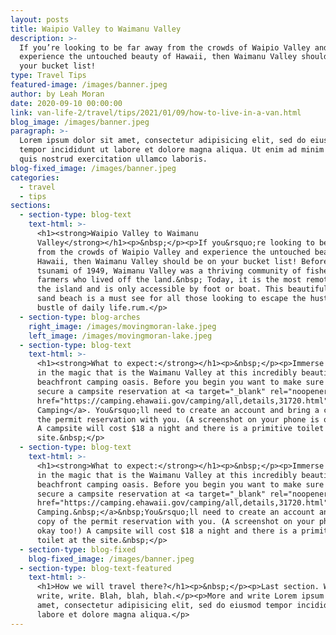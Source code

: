 ```yaml
---
layout: posts
title: Waipio Valley to Waimanu Valley
description: >-
  If you’re looking to be far away from the crowds of Waipio Valley and
  experience the untouched beauty of Hawaii, then Waimanu Valley should be on
  your bucket list!
type: Travel Tips
featured-image: /images/banner.jpeg
author: by Leah Moran
date: 2020-09-10 00:00:00
link: van-life-2/travel/tips/2021/01/09/how-to-live-in-a-van.html
blog_image: /images/banner.jpeg
paragraph: >-
  Lorem ipsum dolor sit amet, consectetur adipisicing elit, sed do eiusmod
  tempor incididunt ut labore et dolore magna aliqua. Ut enim ad minim veniam,
  quis nostrud exercitation ullamco laboris.
blog-fixed_image: /images/banner.jpeg
categories:
  - travel
  - tips
sections:
  - section-type: blog-text
    text-html: >-
      <h1><strong>Waipio Valley to Waimanu
      Valley</strong></h1><p>&nbsp;</p><p>If you&rsquo;re looking to be far away
      from the crowds of Waipio Valley and experience the untouched beauty of
      Hawaii, then Waimanu Valley should be on your bucket list! Before the
      tsunami of 1949, Waimanu Valley was a thriving community of fishermen and
      farmers who lived off the land.&nbsp; Today, it is the most remote part of
      the island and is only accessible by foot or boat. This beautiful black
      sand beach is a must see for all those looking to escape the hustle and
      bustle of daily life.rum.</p>
  - section-type: blog-arches
    right_image: /images/movingmoran-lake.jpeg
    left_image: /images/movingmoran-lake.jpeg
  - section-type: blog-text
    text-html: >-
      <h1><strong>What to expect:</strong></h1><p>&nbsp;</p><p>Immerse yourself
      in the magic that is the Waimanu Valley at this incredibly beautiful
      beachfront camping oasis. Before you begin you want to make sure you
      secure a campsite reservation at <a target="_blank" rel="noopener"
      href="https://camping.ehawaii.gov/camping/all,details,31720.html">Hawaii
      Camping</a>. You&rsquo;ll need to create an account and bring a copy of
      the permit reservation with you. (A screenshot on your phone is okay too!)
      A campsite will cost $18 a night and there is a primitive toilet at the
      site.&nbsp;</p>
  - section-type: blog-text
    text-html: >-
      <h1><strong>What to expect:</strong></h1><p>&nbsp;</p><p>Immerse yourself
      in the magic that is the Waimanu Valley at this incredibly beautiful
      beachfront camping oasis. Before you begin you want to make sure you
      secure a campsite reservation at <a target="_blank" rel="noopener"
      href="https://camping.ehawaii.gov/camping/all,details,31720.html">Hawaii
      Camping.&nbsp;</a>&nbsp;You&rsquo;ll need to create an account and bring a
      copy of the permit reservation with you. (A screenshot on your phone is
      okay too!) A campsite will cost $18 a night and there is a primitive
      toilet at the site.&nbsp;</p>
  - section-type: blog-fixed
    blog-fixed_image: /images/banner.jpeg
  - section-type: blog-text-featured
    text-html: >-
      <h1>How we will travel there?</h1><p>&nbsp;</p><p>Last section. Write,
      write, write. Blah, blah, blah.</p><p>More and write Lorem ipsum dolor sit
      amet, consectetur adipisicing elit, sed do eiusmod tempor incididunt ut
      labore et dolore magna aliqua.</p>
---
```

